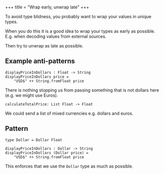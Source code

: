 +++
title = "Wrap early, unwrap late"
+++

To avoid type blidness, you probably want to wrap your values in unique types.

When you do this it is a good idea to wrap your types as early as possible. E.g. when decoding values from external sources.

Then try to unwrap as late as possible.

## Example anti-patterns

```
displayPriceInDollars : Float -> String
displayPriceInDollars price =
    "USD$" ++ String.fromFloat price
```

There is nothing stopping us from passing something that is not dollars here (e.g. we might use Euros).

```
calculateTotalPrice: List Float -> Float
```

We could send a list of mixed currencies e.g. dollars and euros.

## Pattern

```
type Dollar = Dollar Float

displayPriceInDollars : Dollar -> String
displayPriceInDollars (Dollar price) =
    "USD$" ++ String.fromFloat price
```

This enforces that we use the `Dollar` type as much as possible.
